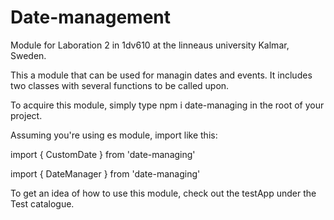 # Date-management
Module for Laboration 2 in 1dv610 at the linneaus university Kalmar, Sweden.

This a module that can be used for managin dates and events. It includes two classes with several functions to be called upon. 

To acquire this module, simply type npm i date-managing in the root of your project.

Assuming you're using es module, import like this:

import { CustomDate } from 'date-managing'

import { DateManager } from 'date-managing'

To get an idea of how to use this module, check out the testApp under the Test catalogue.
